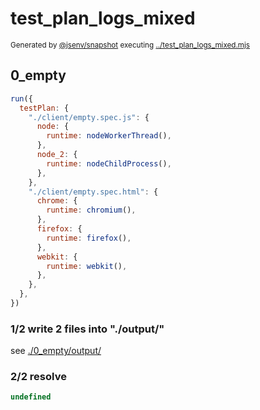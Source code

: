 # test_plan_logs_mixed

<sub>
  Generated by <a href="https://github.com/jsenv/core/tree/main/packages/independent/snapshot">@jsenv/snapshot</a> executing <a href="../test_plan_logs_mixed.mjs">../test_plan_logs_mixed.mjs</a>
</sub>

## 0_empty

```js
run({
  testPlan: {
    "./client/empty.spec.js": {
      node: {
        runtime: nodeWorkerThread(),
      },
      node_2: {
        runtime: nodeChildProcess(),
      },
    },
    "./client/empty.spec.html": {
      chrome: {
        runtime: chromium(),
      },
      firefox: {
        runtime: firefox(),
      },
      webkit: {
        runtime: webkit(),
      },
    },
  },
})
```

### 1/2 write 2 files into "./output/"

see [./0_empty/output/](./0_empty/output/)

### 2/2 resolve

```js
undefined
```